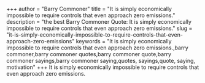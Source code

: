 +++
author = "Barry Commoner"
title = "It is simply economically impossible to require controls that even approach zero emissions."
description = "the best Barry Commoner Quote: It is simply economically impossible to require controls that even approach zero emissions."
slug = "it-is-simply-economically-impossible-to-require-controls-that-even-approach-zero-emissions"
keywords = "It is simply economically impossible to require controls that even approach zero emissions.,barry commoner,barry commoner quotes,barry commoner quote,barry commoner sayings,barry commoner saying,quotes, sayings,quote, saying, motivation"
+++
It is simply economically impossible to require controls that even approach zero emissions.
